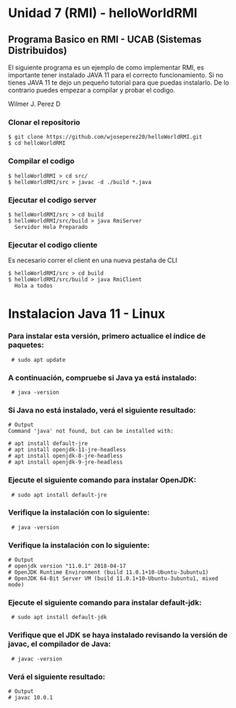 # Unidad 7 (RMI) - helloWorldRMI
## Programa Basico en RMI - UCAB (Sistemas Distribuidos)

El siguiente programa es un ejemplo de como implementar RMI, es importante tener instalado JAVA 11  para 
el correcto funcionamiento. Si no tienes JAVA 11 te dejo un pequeño tutorial para que puedas instalarlo.
De lo contrario puedes empezar a compilar y probar el codigo.

Wilmer J. Perez D


### Clonar el repositorio
```
$ git clone https://github.com/wjoseperez20/helloWorldRMI.git
$ cd helloWorldRMI
```

### Compilar el codigo
```
$ helloWorldRMI > cd src/
$ helloWorldRMI/src > javac -d ./build *.java
```

### Ejecutar el codigo server
```
$ helloWorldRMI/src > cd build
$ helloWorldRMI/src/build > java RmiServer
  Servidor Hola Preparado
```

### Ejecutar el codigo cliente
Es necesario correr el client en una nueva pestaña de CLI
```
$ helloWorldRMI/src > cd build
$ helloWorldRMI/src/build > java RmiClient
  Hola a todos
```

# Instalacion Java 11 - Linux

### Para instalar esta versión, primero actualice el índice de paquetes:
```
 # sudo apt update
 ```
### A continuación, compruebe si Java ya está instalado:
```
 # java -version
 ```
### Si Java no está instalado, verá el siguiente resultado:
```
# Output
Command 'java' not found, but can be installed with:

# apt install default-jre
# apt install openjdk-11-jre-headless
# apt install openjdk-8-jre-headless
# apt install openjdk-9-jre-headless
 ```
### Ejecute el siguiente comando para instalar OpenJDK:
```
 # sudo apt install default-jre
 ```
### Verifique la instalación con lo siguiente:
```
 # java -version
 ```
### Verifique la instalación con lo siguiente:
```
# Output
# openjdk version "11.0.1" 2018-04-17
# OpenJDK Runtime Environment (build 11.0.1+10-Ubuntu-3ubuntu1)
# OpenJDK 64-Bit Server VM (build 11.0.1+10-Ubuntu-3ubuntu1, mixed mode)
 ```
### Ejecute el siguiente comando para instalar default-jdk:
```
 # sudo apt install default-jdk
 ```
### Verifique que el JDK se haya instalado revisando la versión de javac, el compilador de Java:
```
 # javac -version
 ```
### Verá el siguiente resultado:
```
# Output
# javac 10.0.1
 ```
